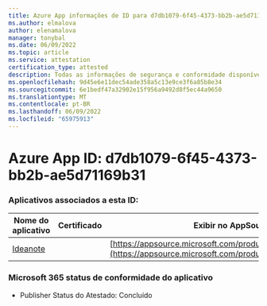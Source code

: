 ```yaml
---
title: Azure App informações de ID para d7db1079-6f45-4373-bb2b-ae5d71169b31
ms.author: elmalova
author: elenamalova
manager: tonybal
ms.date: 06/09/2022
ms.topic: article
ms.service: attestation
certification_type: attested
description: Todas as informações de segurança e conformidade disponíveis para d7db1079-6f45-4373-bb2b-ae5d71169b31.
ms.openlocfilehash: 9d45e6e11dec54ade358a5c13e9ce3f6a85b8e34
ms.sourcegitcommit: 6e1bedf47a32902e15f956a9492d8f5ec44a9650
ms.translationtype: MT
ms.contentlocale: pt-BR
ms.lasthandoff: 06/09/2022
ms.locfileid: "65975913"
---
```

# <a name="azure-app-id-d7db1079-6f45-4373-bb2b-ae5d71169b31"></a>Azure App ID: d7db1079-6f45-4373-bb2b-ae5d71169b31


### <a name="apps-associated-with-this-id"></a>Aplicativos associados a esta ID:
| **Nome do aplicativo** | **Certificado** | **Exibir no AppSource** |
|--------------|---------------|-----------------------|
| [Ideanote](../forward/WA200003876.md) |  | [https://appsource.microsoft.com/product/office/WA200003876](https://appsource.microsoft.com/product/office/WA200003876) |

### <a name="microsoft-365-app-compliance-status"></a>Microsoft 365 status de conformidade do aplicativo
- Publisher Status do Atestado: Concluído
